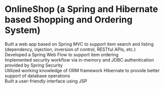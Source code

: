 # OnlineShop (a Spring and Hibernate based Shopping and Ordering System)
Built a web app based on Spring MVC to support item search and listing (dependency, injection, inversion of control, RESTful APIs, etc.) <br />
Developed a Spring Web Flow to support item ordering <br />
Implemented security workflow via in-memory and JDBC authentication provided by Spring Security <br />
Utilized working knowledge of ORM framework Hibernate to provide better support of database operations <br />
Built a user-friendly interface using JSP
